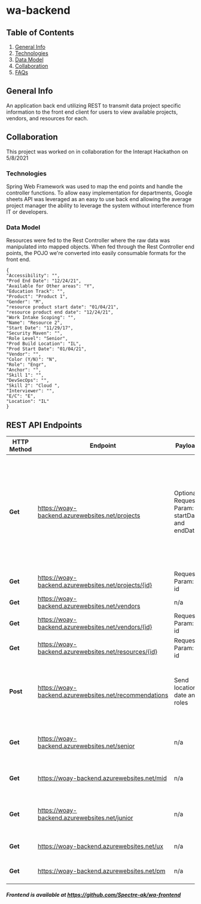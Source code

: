 # wa-backend

## Table of Contents
1. [General Info](#general-info) 
2. [Technologies](#technologies)
3. [Data Model](#data-model)
4. [Collaboration](#collaboration)
5. [FAQs](#faqs)

## General Info
An application back end utilizing REST to transmit data project specific 
information to the front end client for users to view available projects, 
vendors, and resources for each.  

## Collaboration
This project was worked on in collaboration for the Interapt Hackathon on 
5/8/2021

### Technologies
Spring Web Framework was used to map the end points and handle the 
controller functions.
To allow easy implementation for departments, Google sheets API was 
leveraged as an easy to use back end allowing the average project manager 
the ability to leverage the system without interference from IT or developers.

### Data Model
Resources were fed to the Rest Controller where the raw data was manipulated 
into mapped objects. When fed through the Rest Controller end points, the 
POJO we're converted into easily consumable formats for the front end. 

```
{
"Accessibility": "",
"Prod End Date": "12/24/21",
"Available for Other areas": "Y",
"Education Track": "",
"Product": "Product 1",
"Gender": "M",
"resource product start date": "01/04/21",
"resource product end date": "12/24/21",
"Work Intake Scoping": "",
"Name": "Resource 2",
"Start Date": "11/29/17",
"Security Maven": "",
"Role Level": "Senior",
"Prod Build Location": "IL",
"Prod Start Date": "01/04/21",
"Vendor": "",
"Color (Y/N)": "N",
"Role": "Engr",
"Anchor": "",
"Skill 1": "",
"DevSecOps": "",
"Skill 2": "Cloud ",
"Interviewer": "",
"E/C": "E",
"Location": "IL"
}

```

## REST API Endpoints
| HTTP Method | Endpoint   |   Payload   | Response    |
| ----------- | ----------- | ----------- | ----------- |
| **Get**  | https://woay-backend.azurewebsites.net/projects          | Optional Request Param: startDate and endDate       |       Retrieve information on all projects and with start and end date query parameters retrieve projects that fit within a specific timeframe
| **Get**  | https://woay-backend.azurewebsites.net/projects/{id}     | Request Param: id       |       Retrieve project by id |
| **Get**  | https://woay-backend.azurewebsites.net/vendors           | n/a                              |     Get all vendors |
| **Get**  | https://woay-backend.azurewebsites.net/vendors/{id}      | Request Param: id                |     Vendor by ID |
| **Get**  | https://woay-backend.azurewebsites.net/resources/{id}    | Request Param: id                |     Resources by ID  |
| **Post** | https://woay-backend.azurewebsites.net/recommendations   | Send location, date and roles    |     Retrieve resources by location and roles as well as resources without projects |
| **Get**  | https://woay-backend.azurewebsites.net/senior            | n/a                              |     Retrieve engineer by role level Senior |
| **Get**  | https://woay-backend.azurewebsites.net/mid               | n/a                              |     Retrieve engineer by role level Mid |
| **Get**  | https://woay-backend.azurewebsites.net/junior            | n/a                              |     Retrieve engineer by role level Junior |
| **Get**  | https://woay-backend.azurewebsites.net/ux                | n/a                              |     Retrieve engineer by role UX |
| **Get**  | https://woay-backend.azurewebsites.net/pm                | n/a                              |     Retrieve engineer by role PM |



##### Frontend is available at https://github.com/Spectre-ak/wa-frontend
